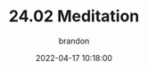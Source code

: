 ---
title: 24.02 Meditation
category: now
layout: now
navigation: True
date: 2022-04-17 10:18:00
cover: 'assets/images/cover8.jpg'
tags: now
subclass: 'post tag-test tag-content'
logo: 'assets/images/logo_white.png'
author: brandon
imagecredit_id: '@markusspiske'
imagecredit_name: 'Markus Spiske'
---
